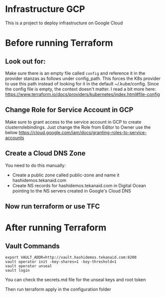 # Infrastructure GCP

This is a project to deploy infrastructure on Google Cloud

# Before running Terraform

## Look out for:
Make sure there is an empty file called `config` and reference it in the provider stanzas as follows under config_path. This forces the K8s provider to use this path instead of looking for it in the default ~/.kube/config. Since the config file is empty, the context doesn't matter. I read a bit more here:  https://www.terraform.io/docs/providers/kubernetes/index.html#file-config

## Change Role for Service Account in GCP
Make sure to grant access to the service account in GCP to create clusterrolebindings. Just change the Role from Editor to Owner use the below
https://cloud.google.com/iam/docs/granting-roles-to-service-accounts

## Create a Cloud DNS Zone
You need to do this manually:
- Create a public zone called public-zone and name it hashidemos.tekanaid.com
- Create NS records for hashidemos.tekanaid.com in Digital Ocean pointing to the NS servers created in Google's Cloud DNS

## Now run terraform or use TFC

# After running Terraform

## Vault Commands

```shell
export VAULT_ADDR=http://vault.hashidemos.tekanaid.com:8200
vault operator init -key-shares=1 -key-threshold=1
vault operator unseal
vault login
```

You can check the secrets.md file for the unseal keys and root token

Then run terraform apply in the configuration folder